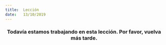 ```yaml
---
title:  Lección
date:   13/10/2019
---
```


### <center>Todavía estamos trabajando en esta lección. Por favor, vuelva más tarde.</center>